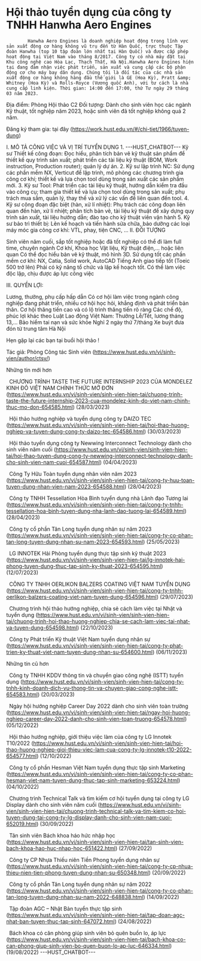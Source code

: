 # Hội thảo tuyển dụng của công ty TNHH Hanwha Aero Engines

            Hanwha Aero Engines là doanh nghiệp hoạt động trong lĩnh vực sản xuất động cơ hàng không vũ trụ đến từ Hàn Quốc, trực thuộc Tập đoàn Hanwha (top 10 tập đoàn lớn nhất tại Hàn Quốc) và được cấp phép hoạt động tại Việt Nam vào tháng 8/2017. Công ty có nhà máy đặt tại Khu công nghệ cao Hòa Lạc, Thạch Thất, Hà Nội.Hanwha Aero Engines hiện tại đang đảm nhận việc phát triển, sản xuất và cung cấp các bộ phận động cơ cho máy bay dân dụng. Chúng tôi là đối tác của các nhà sản xuất động cơ hàng không hàng đầu thế giới là GE (Hoa Kỳ), Pratt &amp; Whitney (Hoa Kỳ) và Rolls-Royce (Vương quốc Anh), với tư cách là nhà cung cấp linh kiện. Thời gian: 14:00 đến 17:00, thứ Tư ngày 29 tháng 03 năm 2023.
Địa điểm: Phòng Hội thảo C2
Đối tượng: Dành cho sinh viên học các ngành Kỹ thuật, tốt nghiệp năm 2023, hoặc sinh viên đã tốt nghiệp không quá 2 năm.

Đăng ký tham gia: tại đây (https://work.hust.edu.vn/#/chi-tiet/1966/tuyen-dung)

I. MÔ TẢ CÔNG VIỆC VÀ VỊ TRÍ TUYỂN DỤNG
1. 
 ---HUST_CHATBOT---
Kỹ sư Thiết kế công đoạn:
Đọc hiểu, phân tích bản vẽ kỹ thuật sản phẩm để thiết kế quy trình sản xuất; phát triển các tài liệu kỹ thuật (BOM, Work instruction, Production router); quản lý dự án. 2. Kỹ sư lập trình NC:
Sử dụng các phần mềm NX, Verticut để lập trình, mô phỏng các chương trình gia công cơ khí; thiết kế và lựa chọn tool dùng trong sản xuất các sản phẩm mới. 3. Kỹ sư Tool:
Phát triển các tài liệu kỹ thuật, hướng dẫn kiểm tra đầu vào công cụ; tham gia thiết kế và lựa chọn tool dùng trong sản xuất; phụ trách mua sắm, quản lý, thay thế và xử lý các vấn đề liên quan đến tool. 4. Kỹ sư công đoạn đặc biệt (hàn, xử lí nhiệt):
Phụ trách các công đoạn liên quan đến hàn, xử lí nhiệt; phân tích bản vẽ, tài liệu kỹ thuật để xây dựng quy trình sản xuất, tài liệu hướng dẫn; đào tạo cho kỹ thuật viên vận hành
5. Kỹ sư bảo trì thiết bị:
Lên kế hoạch và tiến hành sửa chữa, bảo dưỡng các loại máy móc gia công cơ khí: VTL, phay, tiện CNC, …
II. ĐỐI TƯỢNG

Sinh viên năm cuối, sắp tốt nghiệp hoặc đã tốt nghiệp có thể đi làm full time, chuyên ngành Cơ khí, Khoa học Vật liệu, Kỹ thuật điện,… hoặc liên quan
Có thể đọc hiểu bản vẽ kỹ thuật, mô hình 3D. Sử dụng tốt các phần mềm cơ khí: NX, Catia, Solid work, AutoCAD
Tiếng Anh giao tiếp tốt (Toeic 500 trở lên)
Phải có kỹ năng tổ chức và lập kế hoạch tốt. Có thể làm việc độc lập, chịu được áp lực công việc

III. QUYỀN LỢI:

Lương, thưởng, phụ cấp hấp dẫn
Có cơ hội làm việc trong ngành công nghiệp đang phát triển, nhiều cơ hội học hỏi, khẳng định và phát triển bản thân. Cơ hội thăng tiến cao và có lộ trình thăng tiến rõ ràng
Các chế độ, phúc lợi khác theo Luật Lao động Việt Nam: Thưởng Lễ/Tết, lương tháng 13,…
Bảo hiểm tai nạn và sức khỏe
Nghỉ 2 ngày thứ 7/tháng
Xe buýt đưa đón từ trung tâm Hà Nội

Hẹn gặp lại các bạn tại buổi hội thảo !

Tác giả: Phòng Công tác Sinh viên (https://www.hust.edu.vn/vi/sinh-vien/author/ctsv/)

Những tin mới hơn

 
CHƯƠNG TRÌNH TASTE THE FUTURE INTERNSHIP 2023 CỦA MONDELEZ KINH ĐÔ VIỆT NAM CHÍNH THỨC MỞ ĐƠN (https://www.hust.edu.vn/vi/sinh-vien/sinh-vien-hien-tai/chuong-trinh-taste-the-future-internship-2023-cua-mondelez-kinh-do-viet-nam-chinh-thuc-mo-don-654585.html)
(28/03/2023)

 
Hội thảo hướng nghiệp và tuyển dụng công ty DAIZO TEC (https://www.hust.edu.vn/vi/sinh-vien/sinh-vien-hien-tai/hoi-thao-huong-nghiep-va-tuyen-dung-cong-ty-daizo-tec-654586.html)
(30/03/2023)

 
Hội thảo tuyển dụng công ty Newwing Interconnect Technology dành cho sinh viên năm cuối (https://www.hust.edu.vn/vi/sinh-vien/sinh-vien-hien-tai/hoi-thao-tuyen-dung-cong-ty-newwing-interconnect-technology-danh-cho-sinh-vien-nam-cuoi-654587.html)
(04/04/2023)

 
Công Ty Hữu Toàn tuyển dụng nhân viên năm 2023 (https://www.hust.edu.vn/vi/sinh-vien/sinh-vien-hien-tai/cong-ty-huu-toan-tuyen-dung-nhan-vien-nam-2023-654588.html)
(28/04/2023)

 
Công ty TNHH Tessellation Hòa Bình tuyển dụng nhà Lãnh đạo Tương lai (https://www.hust.edu.vn/vi/sinh-vien/sinh-vien-hien-tai/cong-ty-tnhh-tessellation-hoa-binh-tuyen-dung-nha-lanh-dao-tuong-lai-654589.html)
(28/04/2023)

 
Công ty cổ phần Tân Long tuyển dụng nhân sự năm 2023 (https://www.hust.edu.vn/vi/sinh-vien/sinh-vien-hien-tai/cong-ty-co-phan-tan-long-tuyen-dung-nhan-su-nam-2023-654593.html)
(25/05/2023)

 
LG INNOTEK Hải Phòng tuyển dụng thực tập sinh kỹ thuật 2023 (https://www.hust.edu.vn/vi/sinh-vien/sinh-vien-hien-tai/lg-innotek-hai-phong-tuyen-dung-thuc-tap-sinh-ky-thuat-2023-654595.html)
(12/07/2023)

 
CÔNG TY TNHH OERLIKON BALZERS COATING VIỆT NAM TUYỂN DỤNG (https://www.hust.edu.vn/vi/sinh-vien/sinh-vien-hien-tai/cong-ty-tnhh-oerlikon-balzers-coating-viet-nam-tuyen-dung-654596.html)
(29/07/2023)

 
Chương trình hội thảo hướng nghiệp, chia sẻ cách làm việc tại Nhật và tuyển dụng (https://www.hust.edu.vn/vi/sinh-vien/sinh-vien-hien-tai/chuong-trinh-hoi-thao-huong-nghiep-chia-se-cach-lam-viec-tai-nhat-va-tuyen-dung-654598.html)
(22/10/2023)

 
Công ty Phát triển Kỹ thuật Việt Nam tuyển dụng nhân sự (https://www.hust.edu.vn/vi/sinh-vien/sinh-vien-hien-tai/cong-ty-phat-trien-ky-thuat-viet-nam-tuyen-dung-nhan-su-654600.html)
(06/11/2023)

Những tin cũ hơn

 
Công ty TNHH KDDV thông tin và chuyển giao công nghệ (ISTT) tuyển dụng (https://www.hust.edu.vn/vi/sinh-vien/sinh-vien-hien-tai/cong-ty-tnhh-kinh-doanh-dich-vu-thong-tin-va-chuyen-giao-cong-nghe-istt-654583.html)
(20/03/2023)

 
Ngày hội hướng nghiệp Career Day 2022 dành cho sinh viên toàn trường (https://www.hust.edu.vn/vi/sinh-vien/sinh-vien-hien-tai/ngay-hoi-huong-nghiep-career-day-2022-danh-cho-sinh-vien-toan-truong-654578.html)
(05/12/2022)

 
Hội thảo hướng nghiệp, giới thiệu việc làm của công ty LG Innotek T10/2022 (https://www.hust.edu.vn/vi/sinh-vien/sinh-vien-hien-tai/hoi-thao-huong-nghiep-gioi-thieu-viec-lam-cua-cong-ty-lg-innotek-t10-2022-654577.html)
(12/10/2022)

 
Công ty cổ phần Hesman Việt Nam tuyển dụng thực tập sinh Marketing (https://www.hust.edu.vn/vi/sinh-vien/sinh-vien-hien-tai/cong-ty-co-phan-hesman-viet-nam-tuyen-dung-thuc-tap-sinh-marketing-653224.html)
(04/10/2022)

 
Chương trình Technical Talk và tìm kiếm cơ hội tuyển dụng tại công ty LG Display dành cho sinh viên năm cuối (https://www.hust.edu.vn/vi/sinh-vien/sinh-vien-hien-tai/chuong-trinh-technical-talk-va-tim-kiem-co-hoi-tuyen-dung-tai-cong-ty-lg-display-danh-cho-sinh-vien-nam-cuoi-652019.html)
(30/09/2022)

 
Tân sinh viên Bách khoa háo hức nhập học (https://www.hust.edu.vn/vi/sinh-vien/sinh-vien-hien-tai/tan-sinh-vien-bach-khoa-hao-huc-nhap-hoc-651422.html)
(27/09/2022)

 
Công ty CP Nhựa Thiếu niên Tiền Phong tuyển dụng nhân sự (https://www.hust.edu.vn/vi/sinh-vien/sinh-vien-hien-tai/cong-ty-cp-nhua-thieu-nien-tien-phong-tuyen-dung-nhan-su-650348.html)
(20/09/2022)

 
Công ty cổ phần Tân Long tuyển dụng nhân sự năm 2022 (https://www.hust.edu.vn/vi/sinh-vien/sinh-vien-hien-tai/cong-ty-co-phan-tan-long-tuyen-dung-nhan-su-nam-2022-648838.html)
(14/09/2022)

 
Tập đoàn AGC – Nhật Bản tuyển thực tập sinh (https://www.hust.edu.vn/vi/sinh-vien/sinh-vien-hien-tai/tap-doan-agc-nhat-ban-tuyen-thuc-tap-sinh-647072.html)
(24/08/2022)

 
Bách khoa có căn phòng giúp sinh viên bỏ quên buồn lo, áp lực (https://www.hust.edu.vn/vi/sinh-vien/sinh-vien-hien-tai/bach-khoa-co-can-phong-giup-sinh-vien-bo-quen-buon-lo-ap-luc-646334.html)
(19/08/2022) 
 ---HUST_CHATBOT---